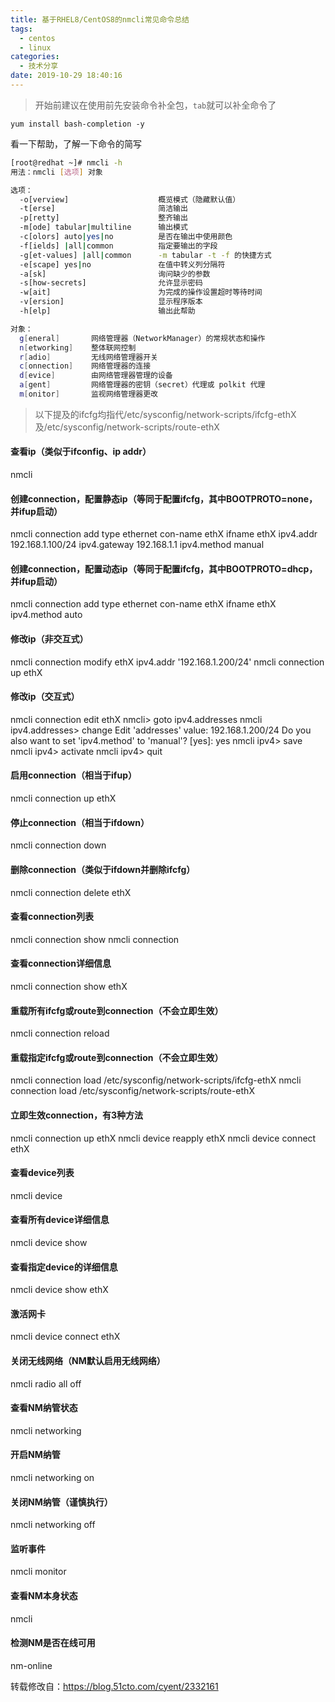 ```yaml
---
title: 基于RHEL8/CentOS8的nmcli常见命令总结
tags:
  - centos
  - linux
categories:
  - 技术分享
date: 2019-10-29 18:40:16
---
```


> 开始前建议在使用前先安装命令补全包，`tab`就可以补全命令了

```
yum install bash-completion -y
```

<!-- more -->

看一下帮助，了解一下命令的简写

```bash
[root@redhat ~]# nmcli -h
用法：nmcli [选项] 对象 

选项：
  -o[verview]                    概览模式（隐藏默认值）
  -t[erse]                       简洁输出
  -p[retty]                      整齐输出
  -m[ode] tabular|multiline      输出模式
  -c[olors] auto|yes|no          是否在输出中使用颜色
  -f[ields] |all|common          指定要输出的字段
  -g[et-values] |all|common      -m tabular -t -f 的快捷方式
  -e[scape] yes|no               在值中转义列分隔符
  -a[sk]                         询问缺少的参数
  -s[how-secrets]                允许显示密码
  -w[ait]                        为完成的操作设置超时等待时间
  -v[ersion]                     显示程序版本
  -h[elp]                        输出此帮助

对象：
  g[eneral]       网络管理器（NetworkManager）的常规状态和操作
  n[etworking]    整体联网控制
  r[adio]         无线网络管理器开关
  c[onnection]    网络管理器的连接
  d[evice]        由网络管理器管理的设备
  a[gent]         网络管理器的密钥（secret）代理或 polkit 代理
  m[onitor]       监视网络管理器更改
```
> 以下提及的ifcfg均指代/etc/sysconfig/network-scripts/ifcfg-ethX及/etc/sysconfig/network-scripts/route-ethX

#### 查看ip（类似于ifconfig、ip addr）
nmcli

#### 创建connection，配置静态ip（等同于配置ifcfg，其中BOOTPROTO=none，并ifup启动）
nmcli connection add type ethernet con-name ethX ifname ethX ipv4.addr 192.168.1.100/24 ipv4.gateway 192.168.1.1 ipv4.method manual

#### 创建connection，配置动态ip（等同于配置ifcfg，其中BOOTPROTO=dhcp，并ifup启动）
nmcli connection add type ethernet con-name ethX ifname ethX ipv4.method auto

#### 修改ip（非交互式）
nmcli connection modify ethX ipv4.addr '192.168.1.200/24'
nmcli connection up ethX

#### 修改ip（交互式）
nmcli connection edit ethX
nmcli> goto ipv4.addresses
nmcli ipv4.addresses> change
Edit 'addresses' value: 192.168.1.200/24
Do you also want to set 'ipv4.method' to 'manual'? [yes]: yes
nmcli ipv4> save
nmcli ipv4> activate
nmcli ipv4> quit

#### 启用connection（相当于ifup）
nmcli connection up ethX

#### 停止connection（相当于ifdown）
nmcli connection down

#### 删除connection（类似于ifdown并删除ifcfg）
nmcli connection delete ethX

#### 查看connection列表
nmcli connection show
nmcli connection

#### 查看connection详细信息
nmcli connection show ethX

#### 重载所有ifcfg或route到connection（不会立即生效）
nmcli connection reload

#### 重载指定ifcfg或route到connection（不会立即生效）
nmcli connection load /etc/sysconfig/network-scripts/ifcfg-ethX
nmcli connection load /etc/sysconfig/network-scripts/route-ethX

#### 立即生效connection，有3种方法
nmcli connection up ethX
nmcli device reapply ethX
nmcli device connect ethX

#### 查看device列表
nmcli device

#### 查看所有device详细信息
nmcli device show

#### 查看指定device的详细信息
nmcli device show ethX

#### 激活网卡
nmcli device connect ethX

#### 关闭无线网络（NM默认启用无线网络）
nmcli radio all off

#### 查看NM纳管状态
nmcli networking

#### 开启NM纳管
nmcli networking on

#### 关闭NM纳管（谨慎执行）
nmcli networking off

#### 监听事件
nmcli monitor

#### 查看NM本身状态
nmcli

#### 检测NM是否在线可用
nm-online



转载修改自：https://blog.51cto.com/cyent/2332161